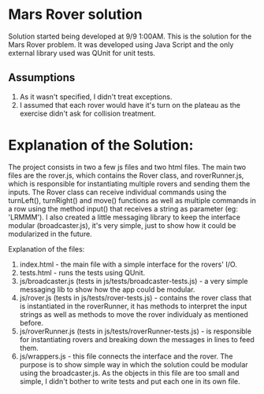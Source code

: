 Mars Rover solution
===================

Solution started being developed at 9/9 1:00AM.
This is the solution for the Mars Rover problem. It was developed using Java Script and the only external library used was QUnit for unit tests.

Assumptions
-----------
1. As it wasn't specified, I didn't treat exceptions.
2. I assumed that each rover would have it's turn on the plateau as the exercise didn't ask for collision treatment.

Explanation of the Solution:
============================

The project consists in two a few js files and two html files. The main two files are the rover.js, which contains the Rover class, and roverRunner.js, which is responsible for instantiating multiple rovers and sending them the inputs.
The Rover class can receive individual commands using the turnLeft(), turnRight() and move() functions as well as multiple commands in a row using the method input() that receives a string as parameter (eg: 'LRMMM').
I also created a little messaging library to keep the interface modular (broadcaster.js), it's very simple, just to show how it could be modularized in the future.

Explanation of the files:

1. index.html - the main file with a simple interface for the rovers' I/O.
2. tests.html - runs the tests using QUnit.
3. js/broadcaster.js (tests in js/tests/broadcaster-tests.js) - a very simple messaging lib to show how the app could be modular.
4. js/rover.js (tests in js/tests/rover-tests.js) - contains the rover class that is instantiated in the roverRunner, it has methods to interpret the input strings as well as methods to move the rover individualy as mentioned before.
5. js/roverRunner.js (tests in js/tests/roverRunner-tests.js) - is responsible for instantiating rovers and breaking down the messages in lines to feed them.
6. js/wrappers.js - this file connects the interface and the rover. The purpose is to show simple way in which the solution could be modular using the broadcaster.js. As the objects in this file are too small and simple, I didn't bother to write tests and put each one in its own file. 